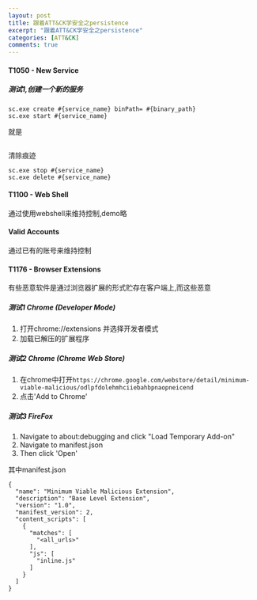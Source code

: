 ```yaml
---
layout: post
title: 跟着ATT&CK学安全之persistence
excerpt: "跟着ATT&CK学安全之persistence"
categories: [ATT&CK]
comments: true
---
```

#### T1050 - New Service

##### 测试1,创建一个新的服务
```
sc.exe create #{service_name} binPath= #{binary_path}
sc.exe start #{service_name}
```
就是
```

```
清除痕迹
```
sc.exe stop #{service_name}
sc.exe delete #{service_name}
```
#### T1100 - Web Shell
通过使用webshell来维持控制,demo略
#### Valid Accounts
通过已有的账号来维持控制
#### T1176 - Browser Extensions
有些恶意软件是通过浏览器扩展的形式贮存在客户端上,而这些恶意

##### 测试1 Chrome (Developer Mode)
1. 打开chrome://extensions 并选择开发者模式
2. 加载已解压的扩展程序

##### 测试2 Chrome (Chrome Web Store)
1. 在chrome中打开`https://chrome.google.com/webstore/detail/minimum-viable-malicious/odlpfdolehmhciiebahbpnaopneicend`
2. 点击'Add to Chrome'
##### 测试3 FireFox
1. Navigate to about:debugging and click "Load Temporary Add-on"
2. Navigate to manifest.json
3. Then click 'Open'

其中manifest.json
```
{
  "name": "Minimum Viable Malicious Extension",
  "description": "Base Level Extension",
  "version": "1.0",
  "manifest_version": 2,
  "content_scripts": [
    {
      "matches": [
        "<all_urls>"
      ],
      "js": [
        "inline.js"
      ]
    }
  ]
}
```
